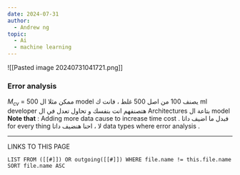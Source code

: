 ```yaml
---
date: 2024-07-31
author:
  - Andrew ng
topic:
  - Ai
  - machine learning
---
```


![[Pasted image 20240731041721.png]]

### Error analysis 
$M_{cv}$ = 500 
ممكن مثلا ال model يصنف 100 من اصل 500 غلط ، فانت ك ml developer هتصنفهم انت بنفسك و تحاول تعدل في ال Architectures  بتاعة ال model 
**Note that** : Adding more data cause to increase time cost . 
فبدل ما اضيف داتا for every thing لا ، احنا هنضيف داتا data types where error analysis  . 

----
LINKS TO THIS PAGE 
```dataview
LIST FROM ([[#]]) OR outgoing([[#]]) WHERE file.name != this.file.name SORT file.name ASC 
```
